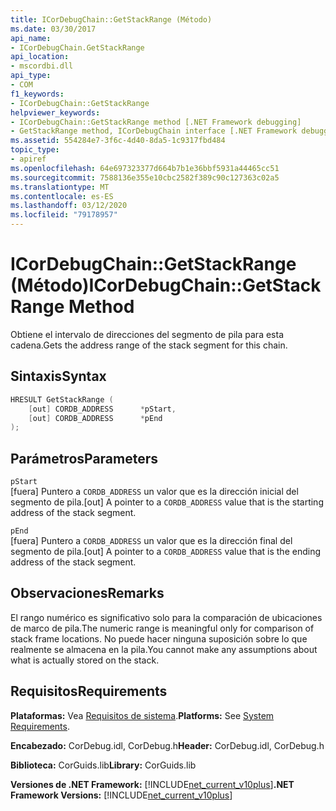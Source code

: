 ```yaml
---
title: ICorDebugChain::GetStackRange (Método)
ms.date: 03/30/2017
api_name:
- ICorDebugChain.GetStackRange
api_location:
- mscordbi.dll
api_type:
- COM
f1_keywords:
- ICorDebugChain::GetStackRange
helpviewer_keywords:
- ICorDebugChain::GetStackRange method [.NET Framework debugging]
- GetStackRange method, ICorDebugChain interface [.NET Framework debugging]
ms.assetid: 554284e7-3f6c-4d40-8da5-1c9317fbd484
topic_type:
- apiref
ms.openlocfilehash: 64e697323377d664b7b1e36bbf5931a44465cc51
ms.sourcegitcommit: 7588136e355e10cbc2582f389c90c127363c02a5
ms.translationtype: MT
ms.contentlocale: es-ES
ms.lasthandoff: 03/12/2020
ms.locfileid: "79178957"
---
```

# <a name="icordebugchaingetstackrange-method"></a><span data-ttu-id="62d34-102">ICorDebugChain::GetStackRange (Método)</span><span class="sxs-lookup"><span data-stu-id="62d34-102">ICorDebugChain::GetStackRange Method</span></span>
<span data-ttu-id="62d34-103">Obtiene el intervalo de direcciones del segmento de pila para esta cadena.</span><span class="sxs-lookup"><span data-stu-id="62d34-103">Gets the address range of the stack segment for this chain.</span></span>  
  
## <a name="syntax"></a><span data-ttu-id="62d34-104">Sintaxis</span><span class="sxs-lookup"><span data-stu-id="62d34-104">Syntax</span></span>  
  
```cpp  
HRESULT GetStackRange (  
    [out] CORDB_ADDRESS      *pStart,
    [out] CORDB_ADDRESS      *pEnd  
);  
```  
  
## <a name="parameters"></a><span data-ttu-id="62d34-105">Parámetros</span><span class="sxs-lookup"><span data-stu-id="62d34-105">Parameters</span></span>  
 `pStart`  
 <span data-ttu-id="62d34-106">[fuera] Puntero a `CORDB_ADDRESS` un valor que es la dirección inicial del segmento de pila.</span><span class="sxs-lookup"><span data-stu-id="62d34-106">[out] A pointer to a `CORDB_ADDRESS` value that is the starting address of the stack segment.</span></span>  
  
 `pEnd`  
 <span data-ttu-id="62d34-107">[fuera] Puntero a `CORDB_ADDRESS` un valor que es la dirección final del segmento de pila.</span><span class="sxs-lookup"><span data-stu-id="62d34-107">[out] A pointer to a `CORDB_ADDRESS` value that is the ending address of the stack segment.</span></span>  
  
## <a name="remarks"></a><span data-ttu-id="62d34-108">Observaciones</span><span class="sxs-lookup"><span data-stu-id="62d34-108">Remarks</span></span>  
 <span data-ttu-id="62d34-109">El rango numérico es significativo solo para la comparación de ubicaciones de marco de pila.</span><span class="sxs-lookup"><span data-stu-id="62d34-109">The numeric range is meaningful only for comparison of stack frame locations.</span></span> <span data-ttu-id="62d34-110">No puede hacer ninguna suposición sobre lo que realmente se almacena en la pila.</span><span class="sxs-lookup"><span data-stu-id="62d34-110">You cannot make any assumptions about what is actually stored on the stack.</span></span>  
  
## <a name="requirements"></a><span data-ttu-id="62d34-111">Requisitos</span><span class="sxs-lookup"><span data-stu-id="62d34-111">Requirements</span></span>  
 <span data-ttu-id="62d34-112">**Plataformas:** Vea [Requisitos de sistema](../../../../docs/framework/get-started/system-requirements.md).</span><span class="sxs-lookup"><span data-stu-id="62d34-112">**Platforms:** See [System Requirements](../../../../docs/framework/get-started/system-requirements.md).</span></span>  
  
 <span data-ttu-id="62d34-113">**Encabezado:** CorDebug.idl, CorDebug.h</span><span class="sxs-lookup"><span data-stu-id="62d34-113">**Header:** CorDebug.idl, CorDebug.h</span></span>  
  
 <span data-ttu-id="62d34-114">**Biblioteca:** CorGuids.lib</span><span class="sxs-lookup"><span data-stu-id="62d34-114">**Library:** CorGuids.lib</span></span>  
  
 <span data-ttu-id="62d34-115">**Versiones de .NET Framework:** [!INCLUDE[net_current_v10plus](../../../../includes/net-current-v10plus-md.md)]</span><span class="sxs-lookup"><span data-stu-id="62d34-115">**.NET Framework Versions:** [!INCLUDE[net_current_v10plus](../../../../includes/net-current-v10plus-md.md)]</span></span>
